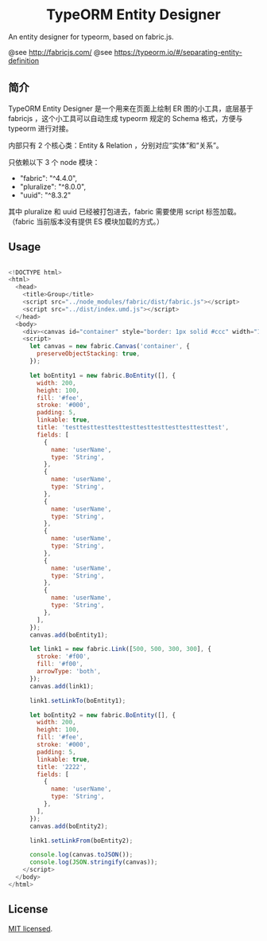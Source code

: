 <h1 align="center">TypeORM Entity Designer</h1>

An entity designer for typeorm, based on fabric.js.

@see http://fabricjs.com/
@see https://typeorm.io/#/separating-entity-definition

## 简介

TypeORM Entity Designer 是一个用来在页面上绘制 ER 图的小工具，底层基于 fabricjs ，这个小工具可以自动生成 typeorm 规定的 Schema 格式，方便与 typeorm 进行对接。

内部只有 2 个核心类：Entity & Relation ，分别对应“实体”和“关系”。

只依赖以下 3 个 node 模块：

- "fabric": "^4.4.0",
- "pluralize": "^8.0.0",
- "uuid": "^8.3.2"

其中 pluralize 和 uuid 已经被打包进去，fabric 需要使用 script 标签加载。（fabric 当前版本没有提供 ES 模块加载的方式。）

## Usage

```javascript

<!DOCTYPE html>
<html>
  <head>
    <title>Group</title>
    <script src="../node_modules/fabric/dist/fabric.js"></script>
    <script src="../dist/index.umd.js"></script>
  </head>
  <body>
    <div><canvas id="container" style="border: 1px solid #ccc" width="1024" height="768"></canvas></div>
    <script>
      let canvas = new fabric.Canvas('container', {
        preserveObjectStacking: true,
      });

      let boEntity1 = new fabric.BoEntity([], {
        width: 200,
        height: 100,
        fill: '#fee',
        stroke: '#000',
        padding: 5,
        linkable: true,
        title: 'testtesttesttesttesttesttesttesttesttesttest',
        fields: [
          {
            name: 'userName',
            type: 'String',
          },
          {
            name: 'userName',
            type: 'String',
          },
          {
            name: 'userName',
            type: 'String',
          },
          {
            name: 'userName',
            type: 'String',
          },
          {
            name: 'userName',
            type: 'String',
          },
          {
            name: 'userName',
            type: 'String',
          },
        ],
      });
      canvas.add(boEntity1);

      let link1 = new fabric.Link([500, 500, 300, 300], {
        stroke: '#f00',
        fill: '#f00',
        arrowType: 'both',
      });
      canvas.add(link1);

      link1.setLinkTo(boEntity1);

      let boEntity2 = new fabric.BoEntity([], {
        width: 200,
        height: 100,
        fill: '#fee',
        stroke: '#000',
        padding: 5,
        linkable: true,
        title: '2222',
        fields: [
          {
            name: 'userName',
            type: 'String',
          },
        ],
      });
      canvas.add(boEntity2);

      link1.setLinkFrom(boEntity2);

      console.log(canvas.toJSON());
      console.log(JSON.stringify(canvas));
    </script>
  </body>
</html>

```

## License

[MIT licensed](./LICENSE).
